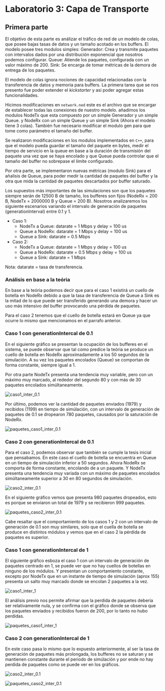 # Laboratorio 3: Capa de Transporte

## Primera parte

El objetivo de esta parte es análizar el tráfico de red de un modelo de colas, que posee bajas tasas de datos y un tamaño acotado en los buffers. El modelo posee tres modulos simples:
Generador: Crea y transmite paquetes con intervalos dados por una distribución exponencial que nosotros podemos configurar.
Queue: Atiende los paquetes, configurada con un valor máximo de 200.
Sink: Se encarga de tomar métricas de la demora de entrega de los paquetes.

El modelo de colas ignora nociones de capacidad relacionadas con la transferencia de datos y memoria para buffers. La primera tarea que se nos presento fue poder extender el *kickstarter* y asi poder agregar estas funcionalidades.

Hicimos modificaciones en `network.ned` este es el archivo que se encargar de establecer todas las conexiones de nuestro modelo. añadimos los modulos NodeTx que esta compuesto por un simple Generador y un simple Queue. y NodeRx con un simple Queue y un simple Sink (Ahora el modelo tiene 3 colas). También fue necesario modificar el modulo gen para que tome como parámetro el tamaño del buffer.

Se realizaron modificaciones en los modulos implementados en `C++`, para que el modelo pueda guardar el tamaño del paquete en bytes, medir el tiempo de servicio en la queue en base a la duración de transmisión del paquete una vez que se haya encolado y que Queue pueda controlar que el tamaño del buffer no sobrepase el límite configurado. 

Por otra parte, se implementaron nuevas métricas (modulo Sink) para el añalisis de Queue, para poder medir la cantidad de paquetes del buffer y la otra que mida la cantidad de paquetes descartados por buffer saturado.

Los supuestos más importantes de las simulaciones son que los paquetes siempre serán de 12500 B de tamaño, los bufferes son fijos (NodeRx = 200 B, NodeTx = 2000000 B y Queue = 200 B). Nosotros analizaremos los siguiente escenarios variando el intervalo de generación de paquetes (generationInterval) entre 0.1 y 1.

- Caso 1:
    - NodeTx a Queue: datarate = 1 Mbps y delay = 100 us
    - Queue a NodeRx: datarate = 1 Mbps y delay = 100 us
    - Queue a Sink: datarate = 0.5 Mbps
- Caso 2:
    - NodeTx a Queue: datarate = 1 Mbps y delay = 100 us
    - Queue a NodeRx: datarate = 0.5 Mbps y delay = 100 us
    - Queue a Sink: datarate = 1 Mbps

Nota: datarate = tasa de transferencia.

### Análisis en base a la teória

En base a la teória podemos decir que para el caso 1 existirá un cuello de botella en NodeRx debido a que la tasa de transferencia de Queue a Sink es la mitad de lo que puede ser transferido generando una demora y hacer un uso más intensivo del buffer provocando una pérdida de paquetes.

Para el caso 2 tenemos que el cuello de botella estará en Queue ya que ocurre lo mismo que mencionamos en el parrafo anterior.

### Caso 1 con generationIntercal de 0.1

En el siguiente gráfico se presentan la ocupación de los bufferes en el sistema, se puede observar que tal como predice la teória se produce un cuello de botella en NodeRx aproximadamente a los 50 segundos de la simulación. A su vez los paquetes encolados (Queue) se comportan de forma constante, siempre igual a 1.

Por otra parte NodeTx presenta una tendencia muy variable, pero con un máximo muy marcado, al rededor del segundo 80 y con más de 30 paquetes encolados simúltaneamente.

![caso1_inter_0.1](lab3-kickstarter/plots/caso1_generationInterval_0_1/Figure_1.png)


Por último, podemos ver la cantidad de paquetes enviados (1979) y recibidos (1199) en tiempo de simúlación, con un intervalo de generación de paquetes de 0.1 se dropearon 780 paquetes, causados por la saturación de NodeRx.

![paquetes_caso1_inter_0.1](lab3-kickstarter/plots/caso1_generationInterval_0_1/Figure_2.png)

### Caso 2 con generationIntercal de 0.1

Para el caso 2, podemos observar que también se cumple la tesis inicial que pensabamos. En este caso el cuello de botella se encuentra en Queue en un tiempo de simulación inferior a 50 segundos. Ahora NodeRx se comporta de forma constante, encolando de a un paquete. Y NodeTx presenta una tendencia muy variada con un máximo de paquetes encolados simúltaneamente superior a 30 en 80 segundos de simulación.

![caso2_inter_0.1](lab3-kickstarter/plots/caso2_generationInterval_0_1/Figure_1.png)

En el siguiente gráfico vemos que presenta 980 paquetes dropeados, esto es porque se enviaron un total de 1979 y se recibieron 999 paquetes.

![paquetes_caso2_inter_0.1](lab3-kickstarter/plots/caso2_generationInterval_0_1/Figure_2.png)

Cabe resaltar que el comportamiento de los casos 1 y 2 con un intervalo de generación de 0.1 son muy similares, solo que el cuella de botella se produce en distintos módulos y vemos que en el caso 2 la pérdida de paquetes es superior.

### Caso 1 con generationIntercal de 1

El siguiente gráfico esboza el caso 1 con un intervalo de generación de paquetes centrado en 1, se puede ver que no hay cuellos de botellas en ninguno de los módulos. Y presentan un comportamiento constante, excepto por NodeTx que en un instante de tiempo de simulación (aprox 155) presenta un salto muy marcado donde se encolan 2 paquetes a la vez.

![caso1_inter_1](lab3-kickstarter/plots/caso1_generationInterval_1/Figure_1.png)

El análisis previo nos permite afirmar que la perdida de paquetes deberia ser relativamente nula, y se confirma con el gráfico donde se observa que los paquetes enviados y recibidos fueron de 200, por lo tanto no hubo perdidas.

![paquetes_caso1_inter_1](lab3-kickstarter/plots/caso1_generationInterval_1/Figure_2.png)

### Caso 2 con generationIntercal de 1

En este caso pasa lo mismo que lo expuesto anteriormente, al ser la tasa de generación de paquetes más prolongada, los bufferes no se saturan y se mantienen constante durante el periodo de simúlación y por ende no hay perdida de paquetes como se puede ver en los gráficos.

![caso2_inter_0.1](lab3-kickstarter/plots/caso2_generationInterval_1/Figure_1.png)

![paquetes_caso2_inter_0.1](lab3-kickstarter/plots/caso2_generationInterval_1/Figure_2.png)